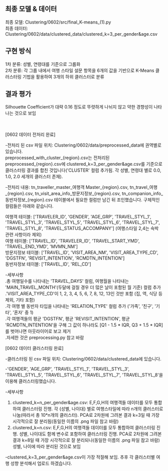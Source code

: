 ## 최종 모델 & 데이터
최종 모델: Clustering/0602/src/final_K-means_(1).py<br />
최종 데이터: Clustering/0602/data/clustered_data/clustered_k=3_per_gender&age.csv

## 구현 방식
1차 분류: 성별, 연령대를 기준으로 그룹화<br />
2차 분류: 각 그룹 내에서 여행 스타일 설문 항목을 6개의 값을 기반으로 K-Means 클러스터링 기법을 활용하여 3개의 하위 클러스터로 분류

## 결과 평가
Silhouette Coefficient가 대략 0.16 정도로 뚜렷하게 나뉘지 않고 약한 경향성이 나타나는 것으로 보임

<br /><br />
[0602 데이터 전처리 완료]

-전처리 된 csv 파일 위치: Clustering/0602/data/preprocessed_data에 권역별로 있습니다.<br />
preprocessed_with_cluster_{region}.csv는 전처리된 preprocessed_{region}.csv에 clustered_k=3_per_gender&age.csv를 기준으로 클러스터링 결과를 합친 것입니다('CLUSTER' 컬럼 추가됨. 각 성별, 연령대 별로 0.0, 1.0, 2.0 세개의 클러스터 존재).

-전처리 내용: tn_traveller_master_여행객 Master_{region}.csv, tn_travel_여행_{region}.csv, tn_visit_area_info_방문지정보_{region}.csv, tn_companion_info_동반자정보_{region}.csv 테이블에서 필요한 컬럼만 남긴 뒤 조인했습니다. 구체적인 컬럼들은 아래와 같습니다.<br />

여행객 테이블: ['TRAVELER_ID', 'GENDER', 'AGE_GRP', 'TRAVEL_STYL_1', 'TRAVEL_STYL_3', 'TRAVEL_STYL_5', 'TRAVEL_STYL_6', 'TRAVEL_STYL_7', 'TRAVEL_STYL_8', 'TRAVEL_STATUS_ACCOMPANY'] (여행스타일 2,4는 숙박 관련 사항이라 제외)<br />
여행 테이블: ['TRAVEL_ID', 'TRAVELER_ID', 'TRAVEL_START_YMD', 'TRAVEL_END_YMD', 'MVMN_NM']<br />
방문지정보 테이블: ['TRAVEL_ID', 'VISIT_AREA_NM', 'VISIT_AREA_TYPE_CD', 'DGSTFN', 'REVISIT_INTENTION', 'RCMDTN_INTENTION']<br />
동반자정보 테이블: ['TRAVEL_ID', 'REL_CD']<br />

-세부사항<br />
.총 여행일수를 나타내는 'TRAVEL_DAYS' 컬럼, 여행월을 나타내는 'MAIN_TRAVEL_MONTH'(두달에 걸칠 경우 더 많은 날이 포함된 월 기준) 컬럼 추가<br />
.'VISIT_AREA_TYPE_CD'이 1, 2, 3, 4, 5, 6, 7, 8, 12, 13인 것만 포함 (집, 역, 식당 등 제외, 기타 포함)<br />
.각 여행 별 동반자 타입을 나타내는 'RELATION_TYPE' 컬럼 추가 ('가족', '친구', '기타', '혼자' 중 1)<br />
.각 여행객들의 평균 'DGSTFN', 평균 'REVISIT_INTENTION', 평균 'RCMDTN_INTENTION'을 구해 그 값이 하나라도 [Q1 - 1.5 * IQR, Q3 + 1.5 * IQR]를 벗어나면 아웃라이어로 보고 제거<br />
.자세한 것은 preprocessing.py 참고 바람

[0602 데이터 클러스터링 완료]

-클러스터링 된 csv 파일 위치: Clustering/0602/data/clustered_data에 있습니다.

-'GENDER', 'AGE_GRP', 'TRAVEL_STYL_1', 'TRAVEL_STYL_3', 'TRAVEL_STYL_5', 'TRAVEL_STYL_6', 'TRAVEL_STYL_7', 'TRAVEL_STYL_8'을 이용해 클러스터링했습니다.

-세부사항<br />
1. clustered_k=n_per_gender&age.csv: E,F,G,H의 여행객들 데이터를 모두 통합하여 클러스터링 진행. 각 {성별, 나이대} 별로 여행스타일에 따라 n개의 클러스터로 나눔(따라서 총 10*n개의 클러스터). PCA로 2차원에 그려본 결과 k=3일 때 가장 시각적으로 잘 분리됨(동일한 이름의 .png 파일 참고 바람) <br />
2. clustered_k=n.csv: E,F,G,H의 여행객들 데이터를 모두 통합하여 클러스터링 진행. 성별, 나이대도 함께 변수로 포함하여 클러스터링 진행. PCA로 2차원에 그려본 결과 k=8일 때 가장 시각적으로 잘 분리되나(동일한 이름의 .png 파일 참고 바람) 성별, 나이에 따라 분리된 것으로 보임<br />

-clustered_k=3_per_gender&age.csv이 가장 적절해 보임. 추후 각 클러스터별 여행 성향 분석해서 업로드 하겠습니다.

